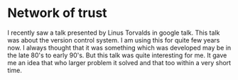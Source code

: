 # Network of trust

I recently saw a talk presented by Linus Torvalds in google talk. This talk was about the version control system. I am using this for quite few years now. I always thought that it was something which was developed may be in the late 80's to early 90's. But this talk was quite interesting for me. It gave me an idea that who larger problem it solved and that too within a very short time. 
<!--stackedit_data:
eyJoaXN0b3J5IjpbNDUyMjY2NTIzLDczMDk5ODExNl19
-->
